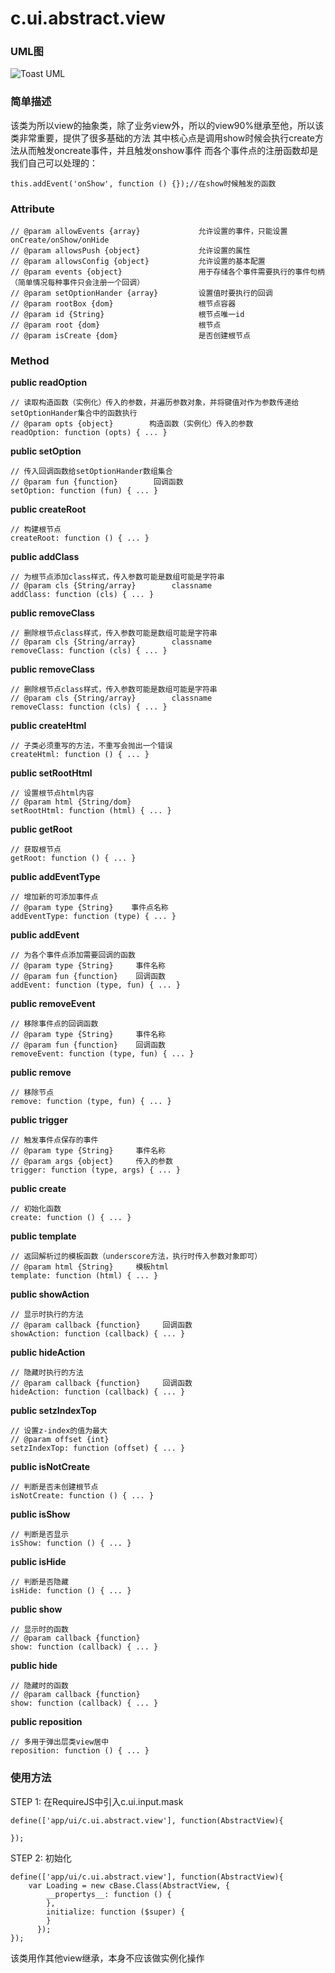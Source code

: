 # c.ui.abstract.view

### UML图

![Toast UML](http://git.dev.sh.ctripcorp.com/shbzhang/ctrip-h5-front-library-refactory/raw/H5V2.2S6/doc/img/c.ui.abstract.view.png)

### 简单描述
该类为所以view的抽象类，除了业务view外，所以的view90%继承至他，所以该类非常重要，提供了很多基础的方法
其中核心点是调用show时候会执行create方法从而触发oncreate事件，并且触发onshow事件
而各个事件点的注册函数却是我们自己可以处理的：

    this.addEvent('onShow', function () {});//在show时候触发的函数


### Attribute

    // @param allowEvents {array}             允许设置的事件，只能设置onCreate/onShow/onHide
    // @param allowsPush {object}             允许设置的属性
    // @param allowsConfig {object}           允许设置的基本配置
    // @param events {object}                 用于存储各个事件需要执行的事件句柄（简单情况每种事件只会注册一个回调）
    // @param setOptionHander {array}         设置值时要执行的回调
    // @param rootBox {dom}                   根节点容器
    // @param id {String}                     根节点唯一id
    // @param root {dom}                      根节点
    // @param isCreate {dom}                  是否创建根节点

### Method

**public readOption**

    // 读取构造函数（实例化）传入的参数，并遍历参数对象，并将键值对作为参数传递给setOptionHander集合中的函数执行
    // @param opts {object}        构造函数（实例化）传入的参数
    readOption: function (opts) { ... }

**public setOption**

    // 传入回调函数给setOptionHander数组集合
    // @param fun {function}        回调函数
    setOption: function (fun) { ... }

**public createRoot**

    // 构建根节点
    createRoot: function () { ... }

**public addClass**

    // 为根节点添加class样式，传入参数可能是数组可能是字符串
    // @param cls {String/array}        classname
    addClass: function (cls) { ... }

**public removeClass**

    // 删除根节点class样式，传入参数可能是数组可能是字符串
    // @param cls {String/array}        classname
    removeClass: function (cls) { ... }

**public removeClass**

    // 删除根节点class样式，传入参数可能是数组可能是字符串
    // @param cls {String/array}        classname
    removeClass: function (cls) { ... }

**public createHtml**

    // 子类必须重写的方法，不重写会抛出一个错误
    createHtml: function () { ... }

**public setRootHtml**

    // 设置根节点html内容
    // @param html {String/dom}
    setRootHtml: function (html) { ... }

**public getRoot**

    // 获取根节点
    getRoot: function () { ... }

**public addEventType**

    // 增加新的可添加事件点
    // @param type {String}    事件点名称
    addEventType: function (type) { ... }

**public addEvent**

    // 为各个事件点添加需要回调的函数
    // @param type {String}     事件名称
    // @param fun {function}    回调函数
    addEvent: function (type, fun) { ... }

**public removeEvent**

    // 移除事件点的回调函数
    // @param type {String}     事件名称
    // @param fun {function}    回调函数
    removeEvent: function (type, fun) { ... }

**public remove**

    // 移除节点
    remove: function (type, fun) { ... }

**public trigger**

    // 触发事件点保存的事件
    // @param type {String}     事件名称
    // @param args {object}     传入的参数
    trigger: function (type, args) { ... }

**public create**

    // 初始化函数
    create: function () { ... }

**public template**

    // 返回解析过的模板函数（underscore方法，执行时传入参数对象即可）
    // @param html {String}     模板html
    template: function (html) { ... }

**public showAction**

    // 显示时执行的方法
    // @param callback {function}     回调函数
    showAction: function (callback) { ... }

**public hideAction**

    // 隐藏时执行的方法
    // @param callback {function}     回调函数
    hideAction: function (callback) { ... }

**public setzIndexTop**

    // 设置z-index的值为最大
    // @param offset {int}
    setzIndexTop: function (offset) { ... }

**public isNotCreate**

    // 判断是否未创建根节点
    isNotCreate: function () { ... }

**public isShow**

    // 判断是否显示
    isShow: function () { ... }

**public isHide**

    // 判断是否隐藏
    isHide: function () { ... }

**public show**

    // 显示时的函数
    // @param callback {function}
    show: function (callback) { ... }

**public hide**

    // 隐藏时的函数
    // @param callback {function}
    show: function (callback) { ... }

**public reposition**

    // 多用于弹出层类view居中
    reposition: function () { ... }

### 使用方法

STEP 1: 在RequireJS中引入c.ui.input.mask

    define(['app/ui/c.ui.abstract.view'], function(AbstractView){

    });

STEP 2: 初始化

    define(['app/ui/c.ui.abstract.view'], function(AbstractView){
        var Loading = new cBase.Class(AbstractView, {
            __propertys__: function () {
            },
            initialize: function ($super) {
            }
          });
    });

该类用作其他view继承，本身不应该做实例化操作